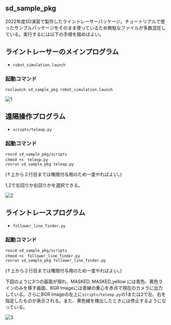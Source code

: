 ## sd_sample_pkg
2022年度SD演習で製作したライントレーサーパッケージ。チュートリアルで使ったサンプルパッケージをそのまま使っているため無駄なファイルが多数混在している。実行するには以下の手順を踏めばよい。

## ライントレーサーのメインプログラム
- ```robot_simulation.launch```
### 起動コマンド
```
roslaunch sd_sample_pkg robot_simulation.launch
```

![1](https://user-images.githubusercontent.com/79625740/214285768-c87d09ec-1b52-4621-a0d3-45e657eef93f.png)


## 遠隔操作プログラム
- ```scripts/teleop.py```

### 起動コマンド
```
roscd sd_sample_pkg/scripts
chmod +x　teleop.py
rosrun sd_sample_pkg teleop.py
```
(↑上から２行目までは権限付与用のため一度やればよい。)

1,2で左回りか右回りかを選択できる。

![2](https://user-images.githubusercontent.com/79625740/214286000-4681eb54-e3fe-4a2b-88b9-1c391f9cc17b.png)



## ライントレースプログラム
- ```follower_line_finder.py```

### 起動コマンド
```
roscd sd_sample_pkg/scripts
chmod +x　follower_line_finder.py
rosrun sd_sample_pkg follower_line_finder.py
```
(↑上から２行目までは権限付与用のため一度やればよい。)

下図のように3つの画面が現れ、MASKED, MASKED_yellow には青色、黄色ラインのみを移す画面、BGR Imageには青線の重心を赤点で現在のカメラに出力している。さらにBGR Imageの左上に```scripts/teleop.py```の1または2で左、右を指定したものが表示される。また、黄色線を検出したときには停止するようになっている。

![3](https://user-images.githubusercontent.com/79625740/214287231-addee6d0-a631-4b30-9d88-50ead22aff56.png)

